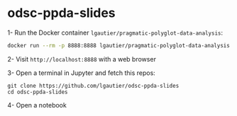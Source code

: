 # odsc-ppda-slides

1- Run the Docker container `lgautier/pragmatic-polyglot-data-analysis`:
```bash
docker run --rm -p 8888:8888 lgautier/pragmatic-polyglot-data-analysis
```

2- Visit `http://localhost:8888` with a web browser
 
3- Open a terminal in Jupyter and fetch this repos:

```
git clone https://github.com/lgautier/odsc-ppda-slides
cd odsc-ppda-slides
```

4- Open a notebook
